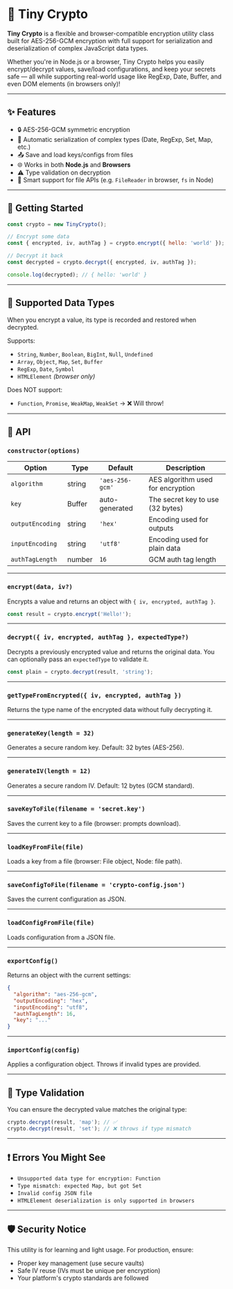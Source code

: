 # 🔐 Tiny Crypto

**Tiny Crypto** is a flexible and browser-compatible encryption utility class built for AES-256-GCM encryption with full support for serialization and deserialization of complex JavaScript data types.

Whether you're in Node.js or a browser, Tiny Crypto helps you easily encrypt/decrypt values, save/load configurations, and keep your secrets safe — all while supporting real-world usage like RegExp, Date, Buffer, and even DOM elements (in browsers only)!

---

## ✨ Features

- 🔒 AES-256-GCM symmetric encryption
- 🧠 Automatic serialization of complex types (Date, RegExp, Set, Map, etc.)
- 📤 Save and load keys/configs from files
- 🌐 Works in both **Node.js** and **Browsers**
- ⚠️ Type validation on decryption
- 💾 Smart support for file APIs (e.g. `FileReader` in browser, `fs` in Node)

---

## 🚀 Getting Started

```js
const crypto = new TinyCrypto();

// Encrypt some data
const { encrypted, iv, authTag } = crypto.encrypt({ hello: 'world' });

// Decrypt it back
const decrypted = crypto.decrypt({ encrypted, iv, authTag });

console.log(decrypted); // { hello: 'world' }
```

---

## 🧠 Supported Data Types

When you encrypt a value, its type is recorded and restored when decrypted.

Supports:

- `String`, `Number`, `Boolean`, `BigInt`, `Null`, `Undefined`
- `Array`, `Object`, `Map`, `Set`, `Buffer`
- `RegExp`, `Date`, `Symbol`
- `HTMLElement` _(browser only)_

Does NOT support:

- `Function`, `Promise`, `WeakMap`, `WeakSet` → ❌ Will throw!

---

## 🔧 API

### `constructor(options)`

| Option           | Type   | Default         | Description                       |
| ---------------- | ------ | --------------- | --------------------------------- |
| `algorithm`      | string | `'aes-256-gcm'` | AES algorithm used for encryption |
| `key`            | Buffer | auto-generated  | The secret key to use (32 bytes)  |
| `outputEncoding` | string | `'hex'`         | Encoding used for outputs         |
| `inputEncoding`  | string | `'utf8'`        | Encoding used for plain data      |
| `authTagLength`  | number | `16`            | GCM auth tag length               |

---

### `encrypt(data, iv?)`

Encrypts a value and returns an object with `{ iv, encrypted, authTag }`.

```js
const result = crypto.encrypt('Hello!');
```

---

### `decrypt({ iv, encrypted, authTag }, expectedType?)`

Decrypts a previously encrypted value and returns the original data. You can optionally pass an `expectedType` to validate it.

```js
const plain = crypto.decrypt(result, 'string');
```

---

### `getTypeFromEncrypted({ iv, encrypted, authTag })`

Returns the type name of the encrypted data without fully decrypting it.

---

### `generateKey(length = 32)`

Generates a secure random key. Default: 32 bytes (AES-256).

---

### `generateIV(length = 12)`

Generates a secure random IV. Default: 12 bytes (GCM standard).

---

### `saveKeyToFile(filename = 'secret.key')`

Saves the current key to a file (browser: prompts download).

---

### `loadKeyFromFile(file)`

Loads a key from a file (browser: File object, Node: file path).

---

### `saveConfigToFile(filename = 'crypto-config.json')`

Saves the current configuration as JSON.

---

### `loadConfigFromFile(file)`

Loads configuration from a JSON file.

---

### `exportConfig()`

Returns an object with the current settings:

```json
{
  "algorithm": "aes-256-gcm",
  "outputEncoding": "hex",
  "inputEncoding": "utf8",
  "authTagLength": 16,
  "key": "..."
}
```

---

### `importConfig(config)`

Applies a configuration object. Throws if invalid types are provided.

---

## 🧪 Type Validation

You can ensure the decrypted value matches the original type:

```js
crypto.decrypt(result, 'map'); // ✅
crypto.decrypt(result, 'set'); // ❌ throws if type mismatch
```

---

## ❗ Errors You Might See

- `Unsupported data type for encryption: Function`
- `Type mismatch: expected Map, but got Set`
- `Invalid config JSON file`
- `HTMLElement deserialization is only supported in browsers`

---

## 🛡️ Security Notice

This utility is for learning and light usage. For production, ensure:

- Proper key management (use secure vaults)
- Safe IV reuse (IVs must be unique per encryption)
- Your platform's crypto standards are followed
